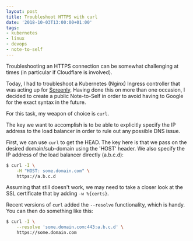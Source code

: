 ```yaml
---
layout: post
title: Troubleshoot HTTPS with curl
date: '2018-10-03T13:00:00+01:00'
tags:
- kubernetes
- linux
- devops
- note-to-self
---
```


Troubleshooting an HTTPS connection can be somewhat challenging at times (in particular if Cloudflare is involved).

Today, I had to troubleshoot a Kubernetes (Nginx) Ingress controller that was acting up for [Screenly](https://www.screenly.io). Having done this on more than one occasion, I decided to create a public Note-to-Self in order to avoid having to Google for the exact syntax in the future.

For this task, my weapon of choice is `curl`.

The key we want to accomplish is to be able to explicitly specify the IP address to the load balancer in order to rule out any possible DNS issue.

First, we can use `curl` to get the HEAD. The key here is that we pass on the desired domain/sub-domain using the 'HOST' header. We also specify the IP address of the load balancer directly (a.b.c.d):

```bash
$ curl -I \
    -H "HOST: some.domain.com" \
    https://a.b.c.d
```

Assuming that still doesn't work, we may need to take a closer look at the SSL certificate that by adding `-w %{certs}`.

Recent versions of `curl` added the `--resolve` functionality, which is handy. You can then do something like this:

```bash
$ curl -I \
    --resolve 'some.domain.com:443:a.b.c.d' \
    https://some.domain.com
```
